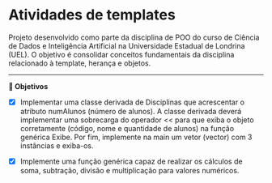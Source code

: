 # Atividades de templates

Projeto desenvolvido como parte da disciplina de POO do curso de Ciência de Dados e Inteligência Artificial na Universidade Estadual de Londrina (UEL). O objetivo é consolidar conceitos fundamentais da disciplina relacionado à template, herança e objetos.


---


**:dart: Objetivos** 

- [X] Implementar uma classe derivada de Disciplinas que acrescentar o atributo numAlunos (número de alunos). A classe derivada deverá implementar uma sobrecarga do operador << para que exiba o objeto corretamente (código, nome e quantidade de alunos) na função genérica Exibe. Por fim, implemente na main um vetor (vector) com 3 instâncias e exiba-os.

- [X] Implemente uma função genérica capaz de realizar os cálculos de soma, subtração, divisão e multiplicação para valores numéricos.
